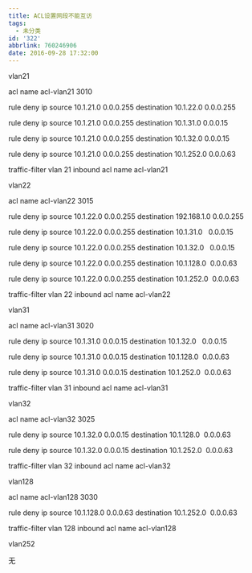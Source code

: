 ```yaml
---
title: ACL设置网段不能互访
tags:
  - 未分类
id: '322'
abbrlink: 760246906
date: 2016-09-28 17:32:00
---
```


vlan21

acl name acl-vlan21 3010

rule deny ip source 10.1.21.0 0.0.0.255 destination 10.1.22.0 0.0.0.255

rule deny ip source 10.1.21.0 0.0.0.255 destination 10.1.31.0 0.0.0.15

rule deny ip source 10.1.21.0 0.0.0.255 destination 10.1.32.0 0.0.0.15

rule deny ip source 10.1.21.0 0.0.0.255 destination 10.1.252.0 0.0.0.63

traffic-filter vlan 21 inbound acl name acl-vlan21

  

  

  

vlan22

acl name acl-vlan22 3015

rule deny ip source 10.1.22.0 0.0.0.255 destination 192.168.1.0 0.0.0.255

rule deny ip source 10.1.22.0 0.0.0.255 destination 10.1.31.0   0.0.0.15

rule deny ip source 10.1.22.0 0.0.0.255 destination 10.1.32.0   0.0.0.15

rule deny ip source 10.1.22.0 0.0.0.255 destination 10.1.128.0  0.0.0.63

rule deny ip source 10.1.22.0 0.0.0.255 destination 10.1.252.0  0.0.0.63

traffic-filter vlan 22 inbound acl name acl-vlan22

  

  

  

vlan31

acl name acl-vlan31 3020

rule deny ip source 10.1.31.0 0.0.0.15 destination 10.1.32.0   0.0.0.15

rule deny ip source 10.1.31.0 0.0.0.15 destination 10.1.128.0  0.0.0.63

rule deny ip source 10.1.31.0 0.0.0.15 destination 10.1.252.0  0.0.0.63

traffic-filter vlan 31 inbound acl name acl-vlan31

  

  

  

vlan32

acl name acl-vlan32 3025

rule deny ip source 10.1.32.0 0.0.0.15 destination 10.1.128.0  0.0.0.63

rule deny ip source 10.1.32.0 0.0.0.15 destination 10.1.252.0  0.0.0.63

traffic-filter vlan 32 inbound acl name acl-vlan32

  

  

  

vlan128

acl name acl-vlan128 3030

rule deny ip source 10.1.128.0 0.0.0.63 destination 10.1.252.0  0.0.0.63

traffic-filter vlan 128 inbound acl name acl-vlan128

  

  

  

vlan252

无